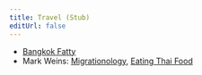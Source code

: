 ```yaml
---
title: Travel (Stub)
editUrl: false
---
```


* [Bangkok Fatty](https://bkkfatty.com/)
* Mark Weins: [Migrationology](https://migrationology.com/), [Eating Thai Food](https://www.eatingthaifood.com/)
